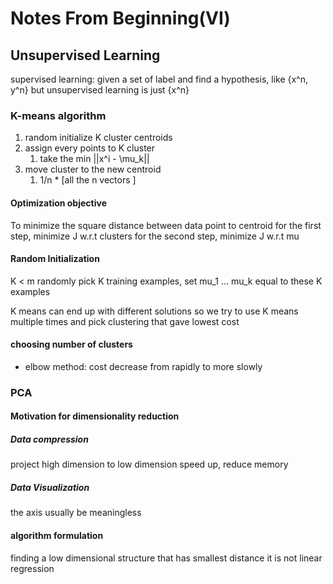 # Notes From Beginning(VI)
## Unsupervised Learning 
supervised learning: given a set of label and find a hypothesis, like {x^n, y^n}
but unsupervised learning is just {x^n}

### K-means algorithm 
1. random initialize K cluster centroids 
2. assign every points to K cluster
    1. take the min ||x^i - \mu_k||
3. move cluster to the new centroid  
    1. 1/n * [all the n vectors ]

#### Optimization objective 
To minimize the square distance between data point to centroid 
for the first step, minimize J w.r.t clusters 
for the second step, minimize J w.r.t mu 

#### Random Initialization 
K < m 
randomly pick K training examples,
set mu_1 ... mu_k equal to these K examples 

K means can end up with different solutions 
so we try to use K means multiple times and pick clustering that gave lowest cost 

#### choosing number of clusters 
* elbow method: cost decrease from rapidly to more slowly 

### PCA
#### Motivation for dimensionality reduction 
##### Data compression 
project high dimension to low dimension 
speed up, reduce memory
##### Data Visualization 
the axis usually be meaningless 

#### algorithm formulation 
finding a low dimensional structure that has smallest distance 
it is not linear regression 